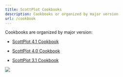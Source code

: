 ```yaml
---
title: ScottPlot Cookbooks
description: Cookbooks or organized by major version
url: /cookbook
---
```


Cookbooks are organized by major version:

* [ScottPlot 4.1 Cookbook](4.1)

* [ScottPlot 4.0 Cookbook](4.0)

* [ScottPlot 3.1 Cookbook](3.1)

<a href='cookbook'>
  <img src='/images/cookbook.jpg' class="d-block mx-auto my-5" />
</a>
